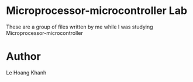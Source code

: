 # Microprocessor-microcontroller Lab
These are a group of files written by me while I was studying Microprocessor-microcontroller

# Author
Le Hoang Khanh